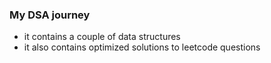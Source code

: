 ### My DSA journey 
- it contains a couple of data structures
- it also contains optimized solutions to leetcode questions 

